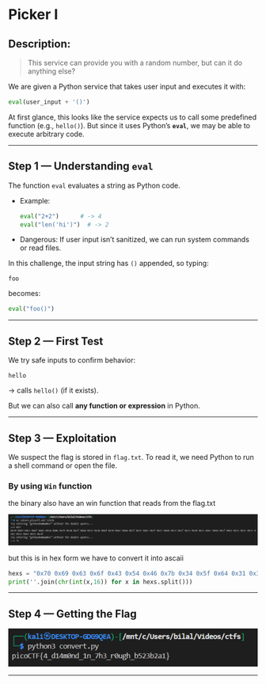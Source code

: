 # **Picker I**

## Description:

> This service can provide you with a random number, but can it do anything else?

We are given a Python service that takes user input and executes it with:

```python
eval(user_input + '()')
```

At first glance, this looks like the service expects us to call some predefined function (e.g., `hello()`). But since it uses Python’s **`eval`**, we may be able to execute arbitrary code.

---

## Step 1 — Understanding `eval`

The function `eval` evaluates a string as Python code.

* Example:

  ```python
  eval("2+2")      # -> 4
  eval("len('hi')")  # -> 2
  ```
* Dangerous: If user input isn’t sanitized, we can run system commands or read files.

In this challenge, the input string has `()` appended, so typing:

```
foo
```

becomes:

```python
eval("foo()")
```

---

## Step 2 — First Test

We try safe inputs to confirm behavior:

```
hello
```

→ calls `hello()` (if it exists).

But we can also call **any function or expression** in Python.

---

## Step 3 — Exploitation

We suspect the flag is stored in `flag.txt`. To read it, we need Python to run a shell command or open the file.


### By using `Win` function

the binary also have an win function that reads from the flag.txt

![flag_hex](./img/image.png)


but this is in hex form we have to convert it into ascaii

```py
hexs = "0x70 0x69 0x63 0x6f 0x43 0x54 0x46 0x7b 0x34 0x5f 0x64 0x31 0x34 0x6d 0x30 0x6e 0x64 0x5f 0x31 0x6e 0x5f 0x37 0x68 0x33 0x5f 0x72 0x30 0x75 0x67 0x68 0x5f 0x62 0x35 0x32 0x33 0x62 0x32 0x61 0x31 0x7d"
print(''.join(chr(int(x,16)) for x in hexs.split()))
```


---

## Step 4 — Getting the Flag

![result](./img/result.png)


---
